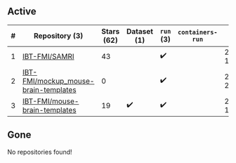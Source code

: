 ## Active
| # | Repository (3) | Stars (62) | Dataset (1) | `run` (3) | `containers-run` | Last Modified |
| --- | --- | --- | --- | --- | --- | --- |
| 1 | [IBT-FMI/SAMRI](https://github.com/IBT-FMI/SAMRI) | 43 |  | :heavy_check_mark: |  | 2024-03-04 19:05:52+00:00 |
| 2 | [IBT-FMI/mockup_mouse-brain-templates](https://github.com/IBT-FMI/mockup_mouse-brain-templates) | 0 |  | :heavy_check_mark: |  | 2023-04-25 20:37:09+00:00 |
| 3 | [IBT-FMI/mouse-brain-templates](https://github.com/IBT-FMI/mouse-brain-templates) | 19 | :heavy_check_mark: | :heavy_check_mark: |  | 2023-08-04 11:30:33+00:00 |

## Gone
No repositories found!

